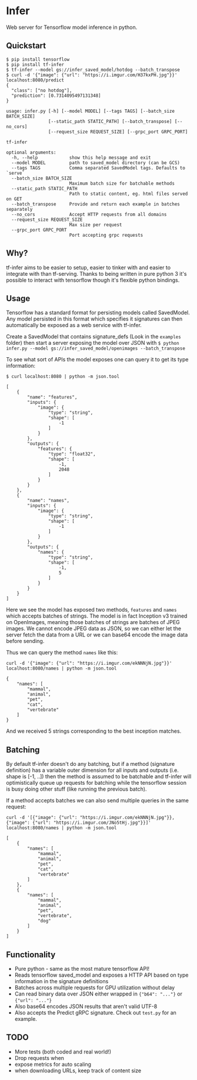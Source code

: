 # Infer

Web server for Tensorflow model inference in python.

## Quickstart

```
$ pip install tensorflow
$ pip install tf-infer
$ tf-infer --model gs://infer_saved_model/hotdog --batch_transpose
$ curl -d '{"image": {"url": "https://i.imgur.com/H37kxPH.jpg"}}' localhost:8080/predict
{
  "class": ["no hotdog"],
  "prediction": [0.7314095497131348]
}
```
```
usage: infer.py [-h] [--model MODEL] [--tags TAGS] [--batch_size BATCH_SIZE]
                [--static_path STATIC_PATH] [--batch_transpose] [--no_cors]
                [--request_size REQUEST_SIZE] [--grpc_port GRPC_PORT]

tf-infer

optional arguments:
  -h, --help            show this help message and exit
  --model MODEL         path to saved_model directory (can be GCS)
  --tags TAGS           Comma separated SavedModel tags. Defaults to `serve`
  --batch_size BATCH_SIZE
                        Maximum batch size for batchable methods
  --static_path STATIC_PATH
                        Path to static content, eg. html files served on GET
  --batch_transpose     Provide and return each example in batches separately
  --no_cors             Accept HTTP requests from all domains
  --request_size REQUEST_SIZE
                        Max size per request
  --grpc_port GRPC_PORT
                        Port accepting grpc requests
```

## Why?

tf-infer aims to be easier to setup, easier to tinker with and easier to integrate with than tf-serving. Thanks to being written in pure python 3 it's possible to interact with tensorflow though it's flexible python bindings.

## Usage

Tensorflow has a standard format for persisting models called SavedModel. Any model persisted in this format which specifies it signatures can then automatically be exposed as a web service with tf-infer.

Create a SavedModel that contains signature_defs (Look in the `examples` folder) then start a server exposing the model over JSON with `$ python infer.py --model gs://infer_saved_model/openimages --batch_transpose`

To see what sort of APIs the model exposes one can query it to get its type information:

`$ curl localhost:8080 | python -m json.tool`
```
[
    {
        "name": "features",
        "inputs": {
            "image": {
                "type": "string",
                "shape": [
                    -1
                ]
            }
        },
        "outputs": {
            "features": {
                "type": "float32",
                "shape": [
                    -1,
                    2048
                ]
            }
        }
    },
    {
        "name": "names",
        "inputs": {
            "image": {
                "type": "string",
                "shape": [
                    -1
                ]
            }
        },
        "outputs": {
            "names": {
                "type": "string",
                "shape": [
                    -1,
                    5
                ]
            }
        }
    }
]
```

Here we see the model has exposed two methods, `features` and `names` which accepts batches of strings. The model is in fact Inception v3 trained on OpenImages, meaning those batches of strings are batches of JPEG images. We cannot encode JPEG data as JSON, so we can either let the server fetch the data from a URL or we can base64 encode the image data before sending.

Thus we can query the method `names` like this:

`curl -d '{"image": {"url": "https://i.imgur.com/ekNNNjN.jpg"}}' localhost:8080/names | python -m json.tool`
```
{
    "names": [
        "mammal",
        "animal",
        "pet",
        "cat",
        "vertebrate"
    ]
}
```

And we received 5 strings corresponding to the best inception matches.

## Batching

By default tf-infer doesn't do any batching, but if a method (signature definition) has a variable outer dimension for all inputs and outputs (i.e. shape is [-1, ..]) then the method is assumed to be batchable and tf-infer will optimistically queue up requests for batching while the tensorflow session is busy doing other stuff (like running the previous batch).

If a method accepts batches we can also send multiple queries in the same request:

`curl -d '[{"image": {"url": "https://i.imgur.com/ekNNNjN.jpg"}}, {"image": {"url": "https://i.imgur.com/JNo5tHj.jpg"}}]' localhost:8080/names | python -m json.tool`
```
[
    {
        "names": [
            "mammal",
            "animal",
            "pet",
            "cat",
            "vertebrate"
        ]
    },
    {
        "names": [
            "mammal",
            "animal",
            "pet",
            "vertebrate",
            "dog"
        ]
    }
]
```

## Functionality

- Pure python - same as the most mature tensorflow API!
- Reads tensorflow saved_model and exposes a HTTP API based on type information in the signature definitions
- Batches across multiple requests for GPU utilization without delay
- Can read binary data over JSON either wrapped in `{"b64": "..."}` or `{"url": "..."}`
- Also base64 encodes JSON results that aren't valid UTF-8
- Also accepts the Predict gRPC signature. Check out `test.py` for an example.

## TODO
- More tests (both coded and real world!)
- Drop requests when
- expose metrics for auto scaling
- when downloading URLs, keep track of content size
